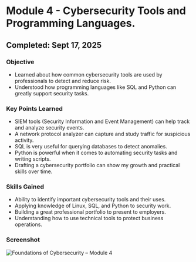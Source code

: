 # Module 4 - Cybersecurity Tools and Programming Languages. 
## Completed: Sept 17, 2025

### Objective
- Learned about how common cybersecurity tools are used by professionals to detect and reduce risk.
- Understood how programming languages like SQL and Python can greatly support security tasks.

### Key Points Learned
- SIEM tools (Security Information and Event Management) can help track and analyze security events.
- A  network protocol analyzer can capture and study traffic for suspicious activity.
- SQL is very useful for querying databases to detect anomalies.
- Python is powerful when it comes to automating security tasks and writing scripts.
- Drafting a cybersecurity portfolio can show my growth and practical skills over time.

### Skills Gained
- Ability to identify important cybersecurity tools and their uses.
- Applying knowledge of Linux, SQL, and Python to security work.
- Building a great professional portfolio to present to employers.
- Understanding how to use technical tools to protect business operations.

### Screenshot
![Foundations of Cybersecurity – Module 4](screenshot/Foundations_of_Cybersecurity_Module_4.png)

